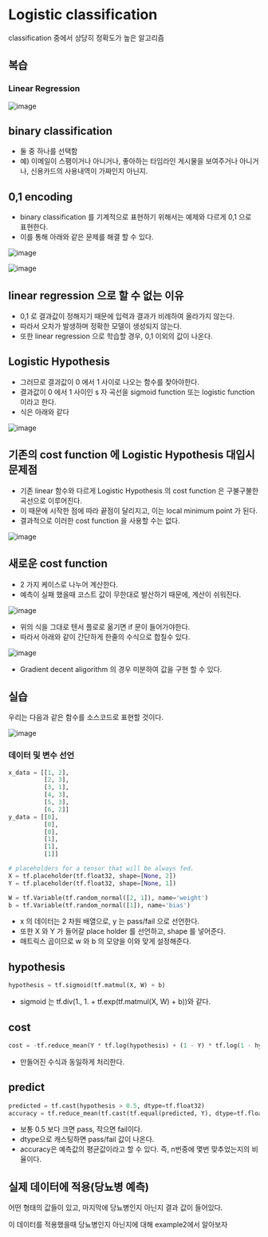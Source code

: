 # Logistic classification

classification 중에서 상당히 정확도가 높은 알고리즘

## 복습

### Linear Regression

![image](https://user-images.githubusercontent.com/20614643/45993974-81e61100-c0cc-11e8-8efc-3c7253cf99c6.png)

## binary classification

- 둘 중 하나를 선택함
- 예) 이메일이 스팸이거나 아니거나, 좋아하는 타임라인 게시물을 보여주거나 아니거나, 신용카드의 사용내역이 가짜인지 아닌지.

## 0,1 encoding

- binary classification 를 기계적으로 표현하기 위해서는 예제와 다르게 0,1 으로 표현한다.
- 이를 통해 아래와 같은 문제를 해결 할 수 있다.

![image](https://user-images.githubusercontent.com/20614643/45994106-26685300-c0cd-11e8-96e0-fa3a3a3fb46a.png)

![image](https://user-images.githubusercontent.com/20614643/45994116-2cf6ca80-c0cd-11e8-97ec-c7052ecbc24b.png)

## linear regression 으로 할 수 없는 이유

- 0,1 로 결과값이 정해지기 때문에 입력과 결과가 비례하여 올라가지 않는다.
- 따라서 오차가 발생하며 정확한 모델이 생성되지 않는다.
- 또한 linear regression 으로 학습할 경우, 0,1 이외의 값이 나온다.

## Logistic Hypothesis

- 그러므로 결과값이 0 에서 1 사이로 나오는 함수를 찾아야한다.
- 결과값이 0 에서 1 사이인 s 자 곡선을 sigmoid function 또는 logistic function 이라고 한다.
- 식은 아래와 같다

![image](https://user-images.githubusercontent.com/20614643/45994383-5106db80-c0ce-11e8-9089-eeaa7aa4bc8f.png)

## 기존의 cost function 에 Logistic Hypothesis 대입시 문제점

- 기존 linear 함수와 다르게 Logistic Hypothesis 의 cost function 은 구불구불한 곡선으로 이루어진다.
- 이 때문에 시작한 점에 따라 끝점이 달리지고, 이는 local minimum point 가 된다.
- 결과적으로 이러한 cost function 을 사용할 수는 없다.

![image](https://user-images.githubusercontent.com/20614643/45994559-29fcd980-c0cf-11e8-9ae3-175719316dca.png)

## 새로운 cost function

- 2 가지 케이스로 나누어 계산한다.
- 예측이 실패 했을때 코스트 값이 무한대로 발산하기 때문에, 계산이 쉬워진다.

![image](https://user-images.githubusercontent.com/20614643/45996328-d0001200-c0d6-11e8-99ba-2e40dcfda2d1.png)

- 위의 식을 그대로 텐서 플로로 옮기면 if 문이 들어가야한다.
- 따라서 아래와 같이 간단하게 한줄의 수식으로 합칠수 있다.

![image](https://user-images.githubusercontent.com/20614643/45996613-c1fec100-c0d7-11e8-8fec-9c0ae2a68e7e.png)

- Gradient decent aligorithm 의 경우 미분하여 값을 구현 할 수 있다.

## 실습

우리는 다음과 같은 함수를 소스코드로 표현할 것이다.

![image](https://user-images.githubusercontent.com/20614643/46004741-8fac8e00-c0ee-11e8-9084-e4ef40b54037.png)

### 데이터 및 변수 선언

```py
x_data = [[1, 2],
          [2, 3],
          [3, 1],
          [4, 3],
          [5, 3],
          [6, 2]]
y_data = [[0],
          [0],
          [0],
          [1],
          [1],
          [1]]

# placeholders for a tensor that will be always fed.
X = tf.placeholder(tf.float32, shape=[None, 2])
Y = tf.placeholder(tf.float32, shape=[None, 1])

W = tf.Variable(tf.random_normal([2, 1]), name='weight')
b = tf.Variable(tf.random_normal([1]), name='bias')
```

- x 의 데이터는 2 차원 배열으로, y 는 pass/fail 으로 선언한다.
- 또한 X 와 Y 가 들어갈 place holder 를 선언하고, shape 를 넣어준다.
- 매트릭스 곱이므로 w 와 b 의 모양을 이와 맞게 설정해준다.

## hypothesis

```py
hypothesis = tf.sigmoid(tf.matmul(X, W) + b)
```

- sigmoid 는 tf.div(1., 1. + tf.exp(tf.matmul(X, W) + b))와 같다.

## cost

```py
cost = -tf.reduce_mean(Y * tf.log(hypothesis) + (1 - Y) * tf.log(1 - hypothesis))
```

- 만들어진 수식과 동일하게 처리한다.

## predict

```py
predicted = tf.cast(hypothesis > 0.5, dtype=tf.float32)
accuracy = tf.reduce_mean(tf.cast(tf.equal(predicted, Y), dtype=tf.float32))
```

- 보통 0.5 보다 크면 pass, 작으면 fail이다.
- dtype으로 캐스팅하면 pass/fail 값이 나온다.
- accuracy은 예측값의 평균값이라고 할 수 있다. 즉, n번중에 몇번 맞추었는지의 비율이다.

## 실제 데이터에 적용(당뇨병 예측)

어떤 형태의 값들이 있고, 마지막에 당뇨병인지 아닌지 결과 값이 들어있다.

이 데이터를 적용했을때 당뇨병인지 아닌지에 대해 example2에서 알아보자